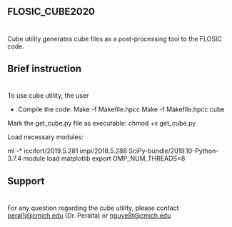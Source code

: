 
**FLOSIC_CUBE2020** <h1>
 -

Cube utility generates cube files as a post-processing tool to the 
FLOSIC code.

**Brief instruction**<h1>
------------

To use cube utility, the user 

- Compile the code:
 Make -f Makefile.hpcc
 Make -f Makefile.hpcc cube

Mark the get_cube.py file as executable:
 chmod +x get_cube.py

Load necessary modules:

ml -* iccifort/2019.5.281 impi/2018.5.288 SciPy-bundle/2019.10-Python-3.7.4
module load matplotlib
export OMP_NUM_THREADS=8

**Support** <h1>
------------
For any question regarding the cube utility, please contact peral1j@cmich.edu (Dr. Peralta) or nguye8t@cmich.edu
